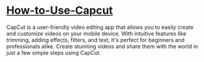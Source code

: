 # [How-to-Use-Capcut](https://updatewave.com/how-to-use-capcut/)
CapCut is a user-friendly video editing app that allows you to easily create and customize videos on your mobile device. With intuitive features like trimming, adding effects, filters, and text, it's perfect for beginners and professionals alike. Create stunning videos and share them with the world in just a few simple steps using CapCut.
